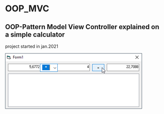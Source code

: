 # OOP_MVC
## OOP-Pattern Model View Controller explained on a simple calculator  
project started in jan.2021  

![OOP_MVC Image](Resources/OOP_MVC.png "OOP_MVC Image")
